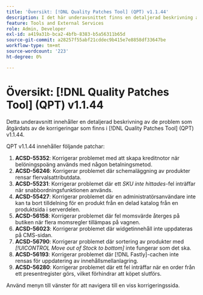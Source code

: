 ```yaml
---
title: 'Översikt: [!DNL Quality Patches Tool] (QPT) v1.1.44'
description: I det här underavsnittet finns en detaljerad beskrivning av de problem som åtgärdats av de korrigeringar som finns i  [!DNL Quality Patches Tool] (QPT) v1.1.44.
feature: Tools and External Services
role: Admin, Developer
exl-id: a419a31b-bca2-4bfb-8383-b5a56311b65d
source-git-commit: a28257f55abf21cddec9b415e7e8858df33647be
workflow-type: tm+mt
source-wordcount: '223'
ht-degree: 0%

---
```


# Översikt: [!DNL Quality Patches Tool] (QPT) v1.1.44

Detta underavsnitt innehåller en detaljerad beskrivning av de problem som åtgärdats av de korrigeringar som finns i [!DNL Quality Patches Tool] (QPT) v1.1.44.

QPT v1.1.44 innehåller följande patchar:

1. **ACSD-55352**: Korrigerar problemet med att skapa kreditnotor när belöningspoäng används med någon betalningsmetod.
1. **ACSD-56246**: Korrigerar problemet där schemaläggning av produkter rensar flervalsattributdata.
1. **ACSD-55231**: Korrigerar problemet där ett *SKU inte hittades*-fel inträffar när snabbordningsfunktionen används.
1. **ACSD-55427**: Korrigerar problemet där en administratörsanvändare inte kan ta bort tilldelning för en produkt från en delad katalog från en produktsida i serverdelen.
1. **ACSD-56158**: Korrigerar problemet där fel momsvärde återges på butiken när flera momsregler tillämpas på vagnen.
1. **ACSD-56023**: Korrigerar problemet där widgetinnehåll inte uppdateras på CMS-sidan.
1. **ACSD-56790**: Korrigerar problemet där sortering av produkter med *[!UICONTROL Move out of Stock to bottom]* inte fungerar som det ska.
1. **ACSD-56193**: Korrigerar problemet där [!DNL Fastly]-cachen inte rensas för uppdatering av innehållsmellanlagring.
1. **ACSD-56280**: Korrigerar problemet där ett fel inträffar när en order från ett presentregister görs, vilket förhindrar att köpet slutförs.

Använd menyn till vänster för att navigera till en viss korrigeringssida.
